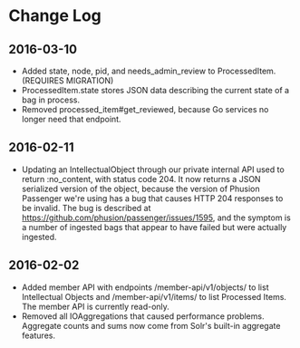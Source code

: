 # Change Log

## 2016-03-10

* Added state, node, pid, and needs_admin_review to ProcessedItem. (REQUIRES MIGRATION)
* ProcessedItem.state stores JSON data describing the current state of a bag in process.
* Removed processed_item#get_reviewed, because Go services no longer need that endpoint.

## 2016-02-11

* Updating an IntellectualObject through our private internal API used to return :no_content, with status code 204. It now returns a JSON serialized version of the object, because the version of Phusion Passenger we're using has a bug that causes HTTP 204 responses to be invalid. The bug is described at https://github.com/phusion/passenger/issues/1595, and the symptom is a number of ingested bags that appear to have failed but were actually ingested.

## 2016-02-02

* Added member API with endpoints /member-api/v1/objects/ to list Intellectual Objects and /member-api/v1/items/ to list Processed Items. The member API is currently read-only.
* Removed all IOAggregations that caused performance problems. Aggregate counts and sums now come from Solr's built-in aggregate features.
